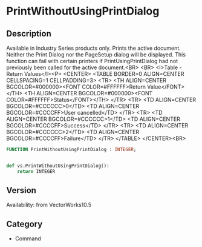 # PrintWithoutUsingPrintDialog

## Description
Available in Industry Series products only. Prints the active document. Neither the Print Dialog nor the PageSetup dialog will be displayed. This function can fail with certain printers if PrintUsingPrintDialog had not previously been called for the active document.&lt;BR&gt;
&lt;BR&gt;
&lt;I&gt;Table - Return Values&lt;/I&gt;&lt;P&gt;
&lt;CENTER&gt;
&lt;TABLE BORDER=0 ALIGN=CENTER CELLSPACING=1 CELLPADDING=3&gt;
  &lt;TR&gt; 
	&lt;TH ALIGN=CENTER BGCOLOR=#000000&gt;&lt;FONT COLOR=#FFFFFF&gt;Return Value&lt;/FONT&gt;&lt;/TH&gt;
	&lt;TH ALIGN=CENTER BGCOLOR=#000000&gt;&lt;FONT COLOR=#FFFFFF&gt;Status&lt;/FONT&gt;&lt;/TH&gt;
  &lt;/TR&gt;
  &lt;TR&gt; 
	&lt;TD ALIGN=CENTER BGCOLOR=#CCCCCC&gt;0&lt;/TD&gt;
	&lt;TD ALIGN=CENTER BGCOLOR=#CCCCFF&gt;User cancelled&lt;/TD&gt;
  &lt;/TR&gt;
  &lt;TR&gt; 
	&lt;TD ALIGN=CENTER BGCOLOR=#CCCCCC&gt;1&lt;/TD&gt;
	&lt;TD ALIGN=CENTER BGCOLOR=#CCCCFF&gt;Success&lt;/TD&gt;
  &lt;/TR&gt;
  &lt;TR&gt; 
	&lt;TD ALIGN=CENTER BGCOLOR=#CCCCCC&gt;2&lt;/TD&gt;
	&lt;TD ALIGN=CENTER BGCOLOR=#CCCCFF&gt;Failure&lt;/TD&gt;
  &lt;/TR&gt;
&lt;/TABLE&gt;
&lt;/CENTER&gt;&lt;BR&gt;


```pascal
FUNCTION PrintWithoutUsingPrintDialog : INTEGER;
```

```python

def vs.PrintWithoutUsingPrintDialog():
    return INTEGER
```

## Version
Availability: from VectorWorks10.5
## Category
* Command

